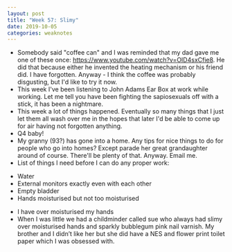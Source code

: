 ```yaml
---
layout: post
title: "Week 57: Slimy"
date: 2019-10-05
categories: weaknotes
---
```

* Somebody said "coffee can" and I was reminded that my dad gave me one of these once: https://www.youtube.com/watch?v=OID4sxCfie8. He did that because either he invented the heating mechanism or his friend did. I have forgotten. Anyway - I think the coffee was probably disgusting, but I'd like to try it now.
* This week I've been listening to John Adams Ear Box at work while working. Let me tell you have been fighting the sapiosexuals off with a stick, it has been a nightmare.
* This week a lot of things happened. Eventually so many things that I just let them all wash over me in the hopes that later I'd be able to come up for air having not forgotten anything.
* Q4 baby!
* My granny (93?) has gone into a home. Any tips for nice things to do for people who go into homes? Except parade her great grandaughter around of course. There'll be plenty of that. Anyway. Email me.
* List of things I need before I can do any proper work:
- Water
- External monitors exactly even with each other
- Empty bladder
- Hands moisturised but not too moisturised
* I have over moisturised my hands
* When I was little we had a childminder called sue who always had slimy over moisturised hands and sparkly bubblegum pink nail varnish. My brother and I didn’t like her but she did have a NES and flower print toilet paper which I was obsessed with.
